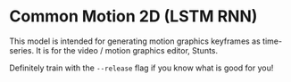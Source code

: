 # Common Motion 2D (LSTM RNN)

This model is intended for generating motion graphics keyframes as time-series. It is for the video / motion graphics editor, Stunts.

Definitely train with the `--release` flag if you know what is good for you!